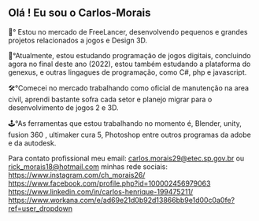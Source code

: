 ## Olá ! Eu sou o Carlos-Morais

🎨° Estou no mercado de FreeLancer, desenvolvendo pequenos e grandes projetos relacionados a jogos e Design 3D.

🧠°Atualmente, estou estudando programação de jogos digitais, concluindo agora no final deste ano (2022), estou também estudando a plataforma do genexus, e outras lingagues de programação, como C#, php e javascript.

🛠°Comecei no mercado trabalhando como oficial de manutenção na area civil, aprendi bastante sofra cada setor e planejo migrar para o desenvolvimento de jogos 2 e 3D.

🕹°As ferramentas que estou trabalhando no momento é, Blender, unity, fusion 360 , ultimaker  cura 5, Photoshop entre outros programas da adobe e da autodesk.

Para contato profissional meu email: carlos.morais29@etec.sp.gov.br ou rick_morais18@hotmail.com
minhas rede sociais: 
https://www.instagram.com/ch_morais26/ 
https://www.facebook.com/profile.php?id=100002456979063
https://www.linkedin.com/in/carlos-henrique-199475211/
https://www.workana.com/e/ad69e21d0b92d13866bb9e1d00c0a0fe?ref=user_dropdown
